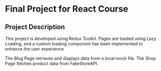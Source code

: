 # Final Project for React Course

## Project Description

This project is developed using Redux Toolkit. Pages are loaded using Lazy Loading, and a custom loading component has been implemented to enhance the user experience.

The Blog Page retrieves and displays data from a local mock file.
The Shop Page fetches product data from FakeStoreAPI.
